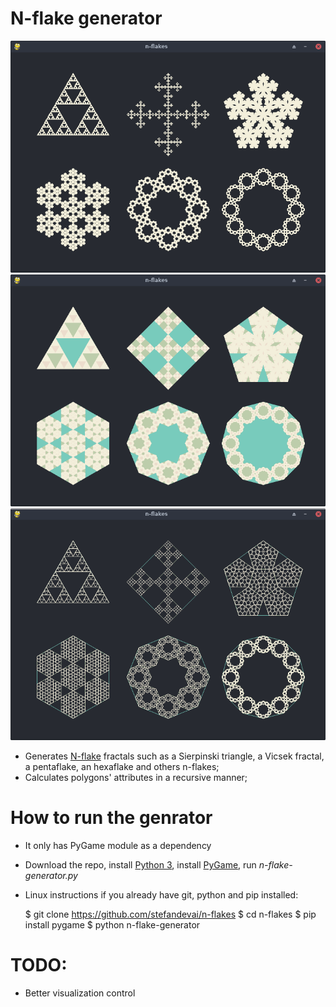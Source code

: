 # N-flake generator
![](img/flakes2.png)
![](img/colorful2.png)
![](img/outlined2.png)

- Generates [N-flake](https://en.wikipedia.org/wiki/N-flake) fractals such as a Sierpinski triangle, a Vicsek fractal, a pentaflake, an hexaflake and others n-flakes;
- Calculates polygons' attributes in a recursive manner;

# How to run the genrator
- It only has PyGame module as a dependency
- Download the repo, install [Python 3](https://wiki.python.org/moin/BeginnersGuide/Download), install [PyGame](https://www.pygame.org/wiki/GettingStarted#Pygame%20Installation), run *n-flake-generator.py*

- Linux instructions if you already have git, python and pip installed:

	$ git clone https://github.com/stefandevai/n-flakes
	$ cd n-flakes
	$ pip install pygame
	$ python n-flake-generator

# TODO:
- Better visualization control

